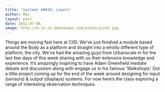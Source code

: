 ```yaml
---
title: 'Systems &#038; Layers'
author: Mac
layout: post
date: 2011-07-06
image: http://m-jo.s3.amazonaws.com/ajoto/ajoto.jpg
---
```


Things are moving fast here at CIID. We&#8217;ve just finished a module based around the Body as a platform and straight into a wholly different type of platform; the city. We&#8217;ve had the amazing guys from Urbanscale in for the last few days of this week sharing with us their extensive knowledge and experience. It&#8217;s amazingly inspiring to have Adam Greenfield mediate debate and discussion along with engage us in his famous &#8216;Walkshops&#8217;. Got a little project coming up for the end of the week around designing for input (sensors) & output (displays) systems. For now here&#8217;s the class exploring a range of interesting observation techniques.